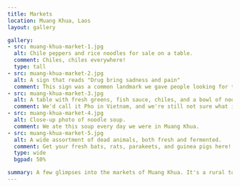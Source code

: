 ```yaml
---
title: Markets
location: Muang Khua, Laos
layout: gallery

gallery:
- src: muang-khua-market-1.jpg
  alt: Chile peppers and rice noodles for sale on a table.
  comment: Chiles, chiles everywhere!
  type: tall
- src: muang-khua-market-2.jpg
  alt: A sign that reads "Drug bring sadness and pain"
  comment: This sign was a common landmark we gave people looking for the market. The blue tent was home to the noodle soup in the following pictures.
- src: muang-khua-market-3.jpg
  alt: A table with fresh greens, fish sauce, chiles, and a bowl of noodle soup.
  comment: We'd call it Pho in Vietnam, and we're still not sure what it's called in Laos but the people of Muang Khua make a mean noodle soup!
- src: muang-khua-market-4.jpg
  alt: Close-up photo of noodle soup.
  comment: We ate this soup every day we were in Muang Khua.
- src: muang-khua-market-5.jpg
  alt: A wide assortment of dead animals, both fresh and fermented.
  comment: Get your fresh bats, rats, parakeets, and guinea pigs here!
  type: wide
  bgpad: 50%

summary: A few glimpses into the markets of Muang Khua. It's a rural town with some unusual choices of cuisine. Warning, strange dead animals in this post!
---
```

